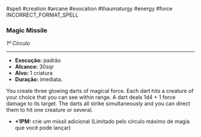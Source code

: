 #spell #creation #arcane #evocation #thaumaturgy #energy #force
INCORRECT_FORMAT_SPELL
### Magic Missile
*1º Círculo*
___
- **Execução:** padrão
- **Alcance:** 30sqr
- **Alvo:** 1 criatura
- **Duração:** imediata.

You create three glowing darts of magical force. Each dart hits a creature of your choice that you can see within range. A dart deals 1d4 + 1 force damage to its target. The darts all strike simultaneously and you can direct them to hit one creature or several.

- **+1PM:** crie um míssil adicional (Limitado pelo círculo máximo de magia que você pode lançar)
